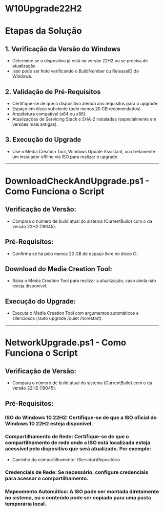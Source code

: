 # W10Upgrade22H2

# Etapas da Solução
## 1. Verificação da Versão do Windows
  - Determine se o dispositivo já está na versão 22H2 ou se precisa de atualização.
  - Isso pode ser feito verificando o BuildNumber ou ReleaseID do Windows.

## 2. Validação de Pré-Requisitos
 - Certifique-se de que o dispositivo atenda aos requisitos para o upgrade:
 - Espaço em disco suficiente (pelo menos 20 GB recomendados).
 - Arquitetura compatível (x64 ou x86).
 - Atualizações de Servicing Stack e SHA-2 instaladas (especialmente em versões mais antigas).

## 3. Execução do Upgrade
 - Use o Media Creation Tool, Windows Update Assistant, ou diretamente um instalador offline via ISO para realizar o upgrade.

----------------------------------------------------------------------------------------------------

# DownloadCheckAndUpgrade.ps1 - Como Funciona o Script
## Verificação de Versão:
 - Compara o número de build atual do sistema (CurrentBuild) com o da versão 22H2 (19045).

## Pré-Requisitos:
 - Confirma se há pelo menos 20 GB de espaço livre no disco C:.

## Download do Media Creation Tool:
 - Baixa o Media Creation Tool para realizar a atualização, caso ainda não esteja disponível.

## Execução do Upgrade:
 - Executa o Media Creation Tool com argumentos automáticos e silenciosos (/auto upgrade /quiet /norestart).

----------------------------------------------------------------------------------------------------

# NetworkUpgrade.ps1 - Como Funciona o Script
## Verificação de Versão:
 - Compara o número de build atual do sistema (CurrentBuild) com o da versão 22H2 (19045).

## Pré-Requisitos:
 ### ISO do Windows 10 22H2: Certifique-se de que a ISO oficial do Windows 10 22H2 esteja disponível.
 ### Compartilhamento de Rede: Certifique-se de que o compartilhamento de rede onde a ISO está localizada esteja acessível pelo dispositivo que será atualizado. Por exemplo:
  - Caminho do compartilhamento: \\Servidor\Repositório
 ### Credenciais de Rede: Se necessário, configure credenciais para acessar o compartilhamento.
 ### Mapeamento Automático: A ISO pode ser montada diretamente no sistema, ou o conteúdo pode ser copiado para uma pasta temporária local.
